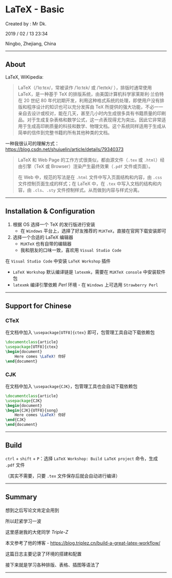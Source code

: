 # LaTeX - Basic

Created by : Mr Dk.

2019 / 02 / 13 23:34

Ningbo, Zhejiang, China

---

## About

LaTeX, WiKipedia:

> LaTeX（/ˈlɑːtɛx/，常被读作 /ˈlɑːtɛk/ 或 /ˈleɪtɛk/ ），排版时通常使用 LaTeX，是一种基于 TeX 的排版系统，由美国计算机科学家莱斯利·兰伯特在 20 世纪 80 年代初期开发，利用这种格式系统的处理，即使用户没有排版和程序设计的知识也可以充分发挥由 TeX 所提供的强大功能，不必一一亲自去设计或校对，能在几天，甚至几小时内生成很多具有书籍质量的印刷品。对于生成复杂表格和数学公式，这一点表现得尤为突出。因此它非常适用于生成高印刷质量的科技和数学、物理文档。这个系统同样适用于生成从简单的信件到完整书籍的所有其他种类的文档。

一种我很认可的理解方式：https://blog.csdn.net/shujuelin/article/details/79340373

>  LaTeX 和 Web Page 的工作方式很类似，都由源文件（`.tex` 或 `.html`）经由引擎（TeX 或 Browser）渲染产生最终效果（`.pdf` 文件或页面）。
>
> 在 Web 中，规范的写法是在 `.html` 文件中写入页面结构和内容，由 `.css` 文件控制页面生成的样式；在 LaTeX 中，在 `.tex` 中写入文档的结构和内容，由 `.cls`、`.sty` 文件控制样式。从而做到内容与样式分离。

---

## Installation & Configuration

1. 根据 OS 选择一个 TeX 的发行版进行安装
   * 在 `Windows` 平台上，选择了好友推荐的 `MiKTeX`，直接在官网下载安装即可
2. 选择一个合适的 LaTeX 编辑器
   * `MiKTeX` 也有自带的编辑器
   * 我和朋友的口味一致，喜欢用 `Visual Studio Code`

在 `Visual Studio Code` 中安装 `LaTeX Workshop` 插件

* `LaTeX Workshop` 默认编译链是 `latexmk`，需要在 `MiKTeX console` 中安装软件包
* `latexmk` 编译引擎依赖 _Perl_ 环境 - 在 `Windows` 上可选用 `Strawberry Perl`

---

## Support for Chinese

### CTeX

在文档中加入 `\usepackage[UTF8]{ctex}` 即可，包管理工具自动下载依赖包

```latex
\documentclass{article}
\usepackage[UTF8]{ctex}
\begin{document}
    Here comes \LaTeX! 你好
\end{document}
```

### CJK

在文档中加入 `\usepackage{CJK}`，包管理工具也会自动下载依赖包

```latex
\documentclass{article}
\usepackage{CJK}
\begin{document}
\begin{CJK}{UTF8}{song}
    Here comes \LaTeX! 你好
\end{CJK}
\end{document}
```

---

## Build

`ctrl` + `shift` + `P`：选择 `LaTeX Workshop: Build LaTeX project` 命令，生成 `.pdf` 文件

（其实不需要，只要 `.tex` 文件保存后就会自动进行编译）

---

## Summary

想到之后写论文肯定会用到

所以赶紧学习一波

这里感谢我的大佬同学 _Triple-Z_

本文参考了他的博客 - https://blog.triplez.cn/build-a-great-latex-workflow/

这篇日志主要记录了环境的搭建和配置

接下来就是学习各种排版、表格、插图等语法了

---

